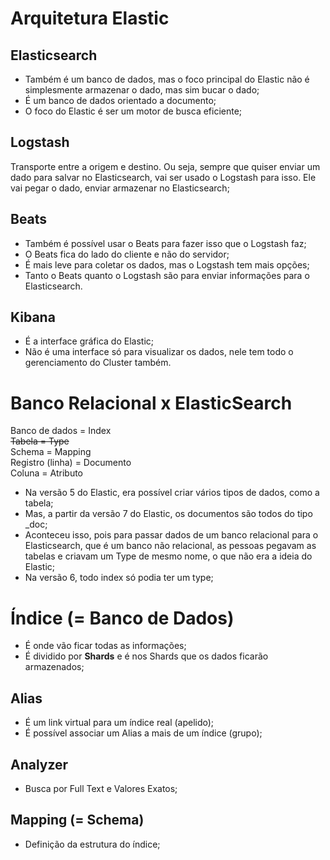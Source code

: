 # Arquitetura Elastic
## Elasticsearch 
- Também é um banco de dados, mas o foco principal do Elastic não é simplesmente armazenar o dado, mas sim bucar o dado;  
- É um banco de dados orientado a documento;
- O foco do Elastic é ser um motor de busca eficiente;
## Logstash 
Transporte entre a origem e destino. Ou seja, sempre que quiser enviar um dado para salvar no Elasticsearch, vai ser usado o Logstash para isso. Ele vai pegar o dado, enviar armazenar no Elasticsearch;  
## Beats 
- Também é possível usar o Beats para fazer isso que o Logstash faz;  
- O Beats fica do lado do cliente e não do servidor;  
- É mais leve para coletar os dados, mas o Logstash tem mais opções;  
- Tanto o Beats quanto o Logstash são para enviar informações para o Elasticsearch.  
## Kibana
- É a interface gráfica do Elastic;  
- Não é uma interface só para visualizar os dados, nele tem todo o gerenciamento do Cluster também.

# Banco Relacional x ElasticSearch

Banco de dados = Index    
~~Tabela = Type~~  
Schema = Mapping  
Registro (linha) = Documento  
Coluna = Atributo  

- Na versão 5 do Elastic, era possível criar vários tipos de dados, como a tabela;  
- Mas, a partir da versão 7 do Elastic, os documentos são todos do tipo _doc;  
- Aconteceu isso, pois para passar dados de um banco relacional para o Elasticsearch, que é um banco não relacional, as pessoas pegavam as tabelas e criavam um Type de mesmo nome, o que não era a ideia do Elastic;  
- Na versão 6, todo index só podia ter um type;  

# Índice (= Banco de Dados)

- É onde vão ficar todas as informações;  
- É dividido por **Shards** e é nos Shards que os dados ficarão armazenados;  
## Alias
- É um link virtual para um índice real (apelido);
- É possível associar um Alias a mais de um índice (grupo);
## Analyzer
- Busca por Full Text e Valores Exatos;
## Mapping (= Schema)
- Definição da estrutura do índice;
